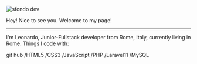 
![sfondo dev](https://github.com/LeonardoDiNapoli97/LeonardoDiNapoli97/assets/161627187/153c9218-cada-4818-8793-51b48b65c08f)

 Hey! Nice to see you.
 Welcome to my page!
 <hr>
I'm Leonardo, Junior-Fullstack developer from  Rome, Italy, currently living in  Rome.
Things I code with:
<p>
 git hub
/HTML5
/CSS3
/JavaScript
/PHP
/Laravel11
/MySQL

</p>

  

<!--
**LeonardoDiNapoli97/LeonardoDiNapoli97** is a ✨ _special_ ✨ repository because its `README.md` (this file) appears on your GitHub profile.

Here are some ideas to get you started:

- 🔭 I’m currently working on ...
- 🌱 I’m currently learning ...
- 👯 I’m looking to collaborate on ...
- 🤔 I’m looking for help with ...
- 💬 Ask me about ...
- 📫 How to reach me: ...
- 😄 Pronouns: ...
- ⚡ Fun fact: ...
-->
